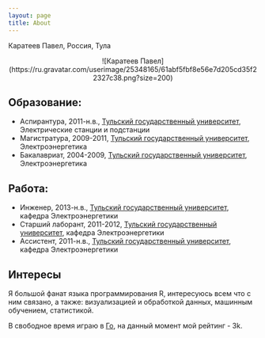 ```yaml
---
layout: page
title: About
---
```


Каратеев Павел, Россия, Тула

<center>
![Каратеев Павел](https://ru.gravatar.com/userimage/25348165/61abf5fbf8e56e7d205cd35f22327c38.png?size=200)
</center>

## Образование:

- Аспирантура, 2011-н.в., [Тульский государственный университет](http://tsu.tula.ru/), Электрические станции и подстанции
- Магистратура, 2009-2011, [Тульский государственный университет](http://tsu.tula.ru/), Электроэнергетика
- Бакалавриат, 2004-2009, [Тульский государственный университет](http://tsu.tula.ru/), Электроэнергетика

## Работа:

- Инженер, 2013-н.в., [Тульский государственный университет](http://tsu.tula.ru/), кафедра Электроэнергетики
- Старший лаборант, 2011-2012, [Тульский государственный университет](http://tsu.tula.ru/), кафедра Электроэнергетики
- Ассистент, 2011-н.в., [Тульский государственный университет](http://tsu.tula.ru/), кафедра Электроэнергетики

## Интересы

Я большой фанат языка программирования R, интересуюсь всем что с ним связано, а также: визуализацией и обработкой данных, машинным обучением, статистикой.

В свободное время играю в [Го](http://ru.wikipedia.org/wiki/%D0%93%D0%BE), на данный момент мой рейтинг - 3k.

